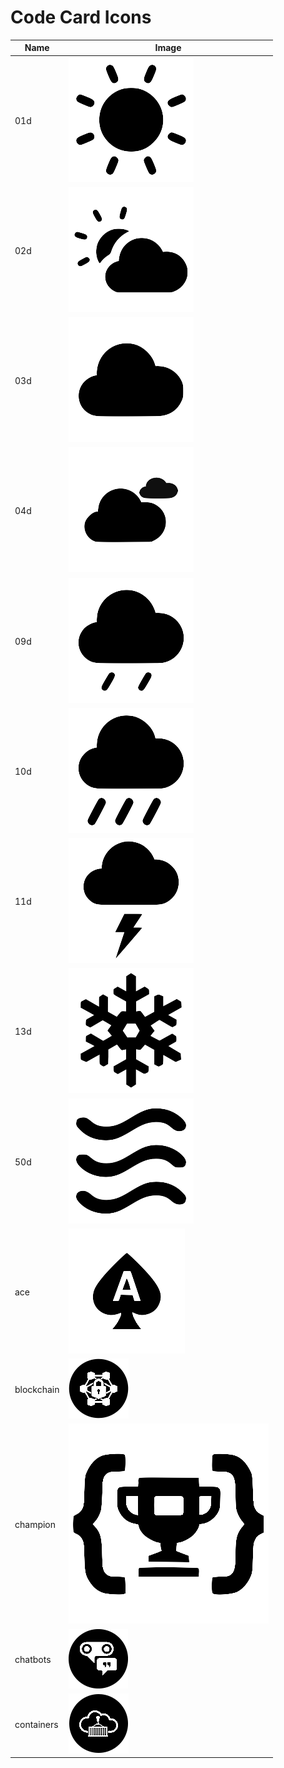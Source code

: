 # Code Card Icons



| Name | Image |
|----------|----------|
|  01d  | ![](images/icons/01d.png)  |
|  02d  | ![](images/icons/02d.png)  |
|  03d  | ![](images/icons/03d.png)  |
|  04d  | ![](images/icons/04d.png)  |
|  09d  | ![](images/icons/09d.png)  |
|  10d  | ![](images/icons/10d.png)  |
|  11d  | ![](images/icons/11d.png)  |
|  13d  | ![](images/icons/13d.png)  |
|  50d  | ![](images/icons/50d.png)  |
|  ace  | ![](images/icons/ace.png)  |
|  blockchain  | ![](images/icons/blockchain.png)  |
|  champion  | ![](images/icons/champion.png)  |
|  chatbots  | ![](images/icons/chatbots.png)  |
|  containers  | ![](images/icons/containers.png)  |